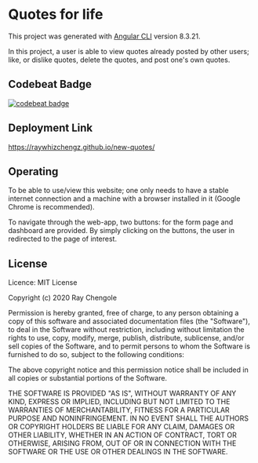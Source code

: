 # Quotes for life

This project was generated with [Angular CLI](https://github.com/angular/angular-cli) version 8.3.21.

In this project, a user is able to view quotes already posted by other users; like, or dislike quotes, delete the quotes, and post one's own quotes.

## Codebeat Badge

[![codebeat badge](https://codebeat.co/badges/1c7689f3-d0cc-48e5-954b-4c26fcb9cc33)](https://codebeat.co/projects/github-com-raywhizchengz-new-quotes-master)

## Deployment Link
https://raywhizchengz.github.io/new-quotes/

## Operating

To be able to use/view this website; one only needs to have a stable internet connection and a machine with a browser installed in it (Google Chrome is recommended).

To navigate through the web-app, two buttons: for the form page and dashboard are provided. By simply clicking on the buttons, the user in redirected to the page of interest.

## License

Licence: MIT License

Copyright (c) 2020 Ray Chengole

Permission is hereby granted, free of charge, to any person obtaining a copy of this software and associated documentation files (the "Software"), to deal in the Software without restriction, including without limitation the rights to use, copy, modify, merge, publish, distribute, sublicense, and/or sell copies of the Software, and to permit persons to whom the Software is furnished to do so, subject to the following conditions:

The above copyright notice and this permission notice shall be included in all copies or substantial portions of the Software.

THE SOFTWARE IS PROVIDED "AS IS", WITHOUT WARRANTY OF ANY KIND, EXPRESS OR IMPLIED, INCLUDING BUT NOT LIMITED TO THE WARRANTIES OF MERCHANTABILITY, FITNESS FOR A PARTICULAR PURPOSE AND NONINFRINGEMENT. IN NO EVENT SHALL THE AUTHORS OR COPYRIGHT HOLDERS BE LIABLE FOR ANY CLAIM, DAMAGES OR OTHER LIABILITY, WHETHER IN AN ACTION OF CONTRACT, TORT OR OTHERWISE, ARISING FROM, OUT OF OR IN CONNECTION WITH THE SOFTWARE OR THE USE OR OTHER DEALINGS IN THE SOFTWARE.
